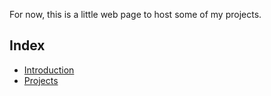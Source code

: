 
For now, this is a little web page to host some of my projects.

## Index

* [Introduction](introduction.md)
* [Projects](projects.md)
